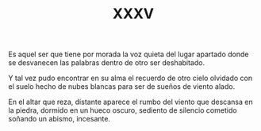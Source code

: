 ﻿---
title: XXXV
categories:
- 111 sonetos
---

Es aquel ser que tiene por morada
la voz quieta del lugar apartado
donde se desvanecen las palabras
dentro de otro ser deshabitado.

Y tal vez pudo encontrar en su alma
el recuerdo de otro cielo olvidado
con el suelo hecho de nubes blancas
para ser de sueños de viento alado.

En el altar que reza, distante
aparece el rumbo del viento
que descansa en la piedra, dormido
en un hueco oscuro, sediento
de silencio cometido
soñando un abismo, incesante.
